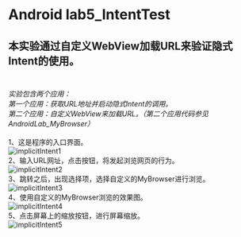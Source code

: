 # Android lab5_IntentTest
## 本实验通过自定义WebView加载URL来验证隐式Intent的使用。<br><br>
_实验包含两个应用：<br>
第一个应用：获取URL地址并启动隐式Intent的调用。<br>
第二个应用：自定义WebView来加载URL。（第二个应用代码参见AndroidLab_MyBrowser）_<br><br>
1、这是程序的入口界面。<br>
![implicitIntent1](https://github.com/lois00/AndroidLab/blob/master/app/src/main/java/cl/fjnu/edu/cn/android_lab/lab5_IntentTest/images/implicitIntent1.png)<br>
2、输入URL网址，点击按钮，将发起浏览网页的行为。<br>
![implicitIntent2](https://github.com/lois00/AndroidLab/blob/master/app/src/main/java/cl/fjnu/edu/cn/android_lab/lab5_IntentTest/images/implicitIntent2.png)
<br>
3、跳转之后，出现选择项，选择自定义的MyBrowser进行浏览。<br>
![implicitIntent3](https://github.com/lois00/AndroidLab/blob/master/app/src/main/java/cl/fjnu/edu/cn/android_lab/lab5_IntentTest/images/implicitIntent3.png)
<br>
4、使用自定义的MyBrowser浏览的效果图。<br>
![implicitIntent4](https://github.com/lois00/AndroidLab/blob/master/app/src/main/java/cl/fjnu/edu/cn/android_lab/lab5_IntentTest/images/implicitIntent4.png)
<br>
5、点击屏幕上的缩放按钮，进行屏幕缩放。<br>
![implicitIntent5](https://github.com/lois00/AndroidLab/blob/master/app/src/main/java/cl/fjnu/edu/cn/android_lab/lab5_IntentTest/images/implicitIntent5.png)
<br>

